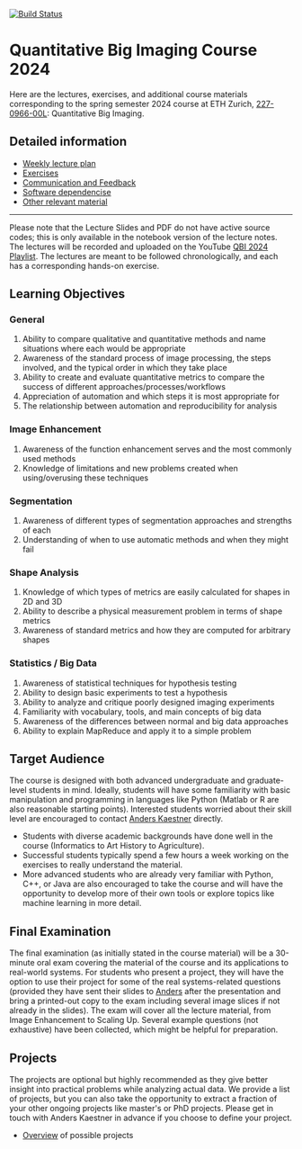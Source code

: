 [![Build Status](https://travis-ci.com/ImagingLectures/Quantitative-Big-Imaging-2024.svg?token=yKDxiqCwAHCp8qzqpcFZ&branch=main)](https://travis-ci.com/ImagingLectures/Quantitative-Big-Imaging-2024)

# Quantitative Big Imaging Course 2024

Here are the lectures, exercises, and additional course materials corresponding to the spring semester 2024 course at ETH Zurich, [227-0966-00L](http://www.vvz.ethz.ch/Vorlesungsverzeichnis/lerneinheit.view?lerneinheitId=136177&semkez=2022S&lang=en): Quantitative Big Imaging.

## Detailed information
- [Weekly lecture plan](weeklyplan2024)
- [Exercises](exercises.md)
- [Communication and Feedback](communication.md)
- [Software dependencise](dependencies.md)
- [Other relevant material](othermaterial.md)

---

Please note that the Lecture Slides and PDF do not have active source codes; this is only available in the notebook version of the lecture notes. The lectures will be recorded and uploaded on the YouTube [QBI 2024 Playlist](https://www.youtube.com/playlist?list=PLcDfeQH_rVda3rwtdP3lQe1B7KPkoIZtr). The lectures are meant to be followed chronologically, and each has a corresponding hands-on exercise.

## Learning Objectives

### General
1. Ability to compare qualitative and quantitative methods and name situations where each would be appropriate
1. Awareness of the standard process of image processing, the steps involved, and the typical order in which they take place
1. Ability to create and evaluate quantitative metrics to compare the success of different approaches/processes/workflows
1. Appreciation of automation and which steps it is most appropriate for
1. The relationship between automation and reproducibility for analysis

### Image Enhancement
1. Awareness of the function enhancement serves and the most commonly used methods
1. Knowledge of limitations and new problems created when using/overusing these techniques

### Segmentation
1. Awareness of different types of segmentation approaches and strengths of each
1. Understanding of when to use automatic methods and when they might fail

### Shape Analysis
1. Knowledge of which types of metrics are easily calculated for shapes in 2D and 3D
1. Ability to describe a physical measurement problem in terms of shape metrics
1. Awareness of standard metrics and how they are computed for arbitrary shapes

### Statistics / Big Data
1. Awareness of statistical techniques for hypothesis testing
1. Ability to design basic experiments to test a hypothesis
1. Ability to analyze and critique poorly designed imaging experiments
1. Familiarity with vocabulary, tools, and main concepts of big data
1. Awareness of the differences between normal and big data approaches
1. Ability to explain MapReduce and apply it to a simple problem

## Target Audience
The course is designed with both advanced undergraduate and graduate-level students in mind. Ideally, students will have some familiarity with basic manipulation and programming in languages like Python (Matlab or R are also reasonable starting points). Interested students worried about their skill level are encouraged to contact [Anders Kaestner](anders.kaestner@psi.ch) directly.

- Students with diverse academic backgrounds have done well in the course (Informatics to Art History to Agriculture).
- Successful students typically spend a few hours a week working on the exercises to really understand the material.
- More advanced students who are already very familiar with Python, C++, or Java are also encouraged to take the course and will have the opportunity to develop more of their own tools or explore topics like machine learning in more detail.

## Final Examination
The final examination (as initially stated in the course material) will be a 30-minute oral exam covering the material of the course and its applications to real-world systems. For students who present a project, they will have the option to use their project for some of the real systems-related questions (provided they have sent their slides to [Anders](mailto:anders.kaestner@psi.ch) after the presentation and bring a printed-out copy to the exam including several image slices if not already in the slides).  The exam will cover all the lecture material, from Image Enhancement to Scaling Up. Several example questions (not exhaustive) have been collected, which might be helpful for preparation.

## Projects
The projects are optional but highly recommended as they give better insight into practical problems while analyzing actual data. We provide a list of projects, but you can also take the opportunity to extract a fraction of your other ongoing projects like master's or PhD projects. Please get in touch with Anders Kaestner in advance if you choose to define your project.
- [Overview](projectoverview.md) of possible projects

